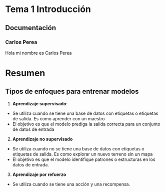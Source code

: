 # Tema 1 Introducción

## Documentación

### Carlos Perea

Hola mi nombre es Carlos Perea

# Resumen

## Tipos de enfoques para entrenar modelos
1. **Aprendizaje supervisado**: 
- Se utiliza cuando se tiene una base de datos con etiquetas o etiquetas de salida. Es como aprender con un maestro
- El objetivo es que el modelo prediga la salida correcta para un conjunto de datos de entrada
2. **Aprendizaje no supervisado**  
- Se utiliza cuando no se tiene una base de datos con etiquetas o etiquetas de salida. Es como explorar un nuevo terreno sin un mapa
- El objetivo es que el modelo identifique patrones o estructuras en los datos de entrada.
3. **Aprendizaje por refuerzo**
- Se utiliza cuando se tiene una acción y una recompensa.

